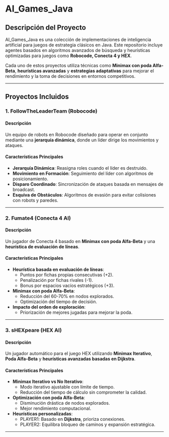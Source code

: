 # AI_Games_Java

## Descripción del Proyecto
AI_Games_Java es una colección de implementaciones de inteligencia artificial para juegos de estrategia clásicos en Java. Este repositorio incluye agentes basados en algoritmos avanzados de búsqueda y heurísticas optimizadas para juegos como **Robocode, Conecta 4 y HEX**.

Cada uno de estos proyectos utiliza técnicas como **Minimax con poda Alfa-Beta**, **heurísticas avanzadas** y **estrategias adaptativas** para mejorar el rendimiento y la toma de decisiones en entornos competitivos.

---

## **Proyectos Incluidos**

### **1. FollowTheLeaderTeam (Robocode)**
#### **Descripción**
Un equipo de robots en Robocode diseñado para operar en conjunto mediante una **jerarquía dinámica**, donde un líder dirige los movimientos y ataques.

#### **Características Principales**
- **Jerarquía Dinámica**: Reasigna roles cuando el líder es destruido.
- **Movimiento en Formación**: Seguimiento del líder con algoritmos de posicionamiento.
- **Disparo Coordinado**: Sincronización de ataques basada en mensajes de broadcast.
- **Esquiva de Obstáculos**: Algoritmos de evasión para evitar colisiones con robots y paredes.

---

### **2. Fumate4 (Conecta 4 AI)**
#### **Descripción**
Un jugador de Conecta 4 basado en **Minimax con poda Alfa-Beta** y una **heurística de evaluación de líneas**.

#### **Características Principales**
- **Heurística basada en evaluación de líneas**:
  - Puntos por fichas propias consecutivas (+2).
  - Penalización por fichas rivales (-1).
  - Bonus por espacios vacíos estratégicos (+3).
- **Minimax con poda Alfa-Beta**:
  - Reducción del 60-70% en nodos explorados.
  - Optimización del tiempo de decisión.
- **Impacto del orden de exploración**:
  - Priorización de mejores jugadas para mejorar la poda.

---

### **3. sHEXpeare (HEX AI)**
#### **Descripción**
Un jugador automático para el juego HEX utilizando **Minimax Iterativo**, **Poda Alfa-Beta** y **heurísticas avanzadas basadas en Dijkstra**.

#### **Características Principales**
- **Minimax Iterativo vs No Iterativo**:
  - Modo iterativo ajustable con límite de tiempo.
  - Reducción del tiempo de cálculo sin comprometer la calidad.
- **Optimización con poda Alfa-Beta**:
  - Disminución drástica de nodos explorados.
  - Mejor rendimiento computacional.
- **Heurísticas personalizadas**:
  - PLAYER1: Basado en **Dijkstra**, prioriza conexiones.
  - PLAYER2: Equilibra bloqueo de caminos y expansión estratégica.

---
